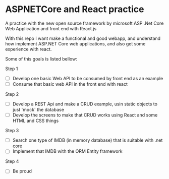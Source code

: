 # ASPNETCore and React practice 
A practice with the new open source framework by microsoft ASP .Net Core Web Application and front end with React.js

With this repo I want make a functional and good webapp, and understand how implement ASP.NET Core web applications, and also get some experience with react.

Some of this goals is listed bellow:

Step 1
- [ ] Develop one basic Web API to be consumed by front end as an example
- [ ] Consume that basic web API in the front end with react

Step 2
- [ ] Develop a REST Api and make a CRUD example, usin static objects to just 'mock' the database
- [ ] Develop the screens to make that CRUD works using React and some HTML and CSS things

Step 3
- [ ] Search one type of IMDB (in memory database) that is suitable with .net core
- [ ] Implement that IMDB with the ORM Entity framework

Step 4
- [ ] Be proud
